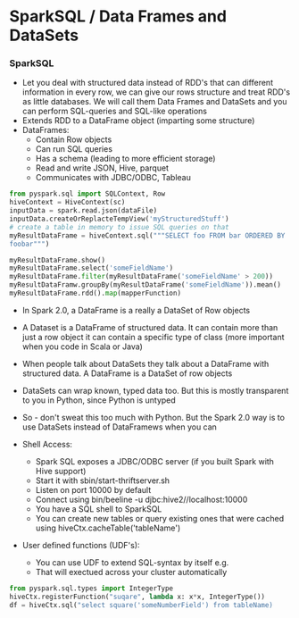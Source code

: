 # SparkSQL / Data Frames and DataSets


### SparkSQL
* Let you deal with structured data instead of RDD's that can different
  information in every row, we can give our rows structure and treat RDD's as
  little databases. We will call them Data Frames and DataSets and you can
  perform SQL-queries and SQL-like operations  
* Extends RDD to a DataFrame object (imparting some structure)
* DataFrames:
  * Contain Row objects
  * Can run SQL queries
  * Has a schema (leading to more efficient storage)
  * Read and write JSON, Hive, parquet
  * Communicates with JDBC/ODBC, Tableau

```py
from pyspark.sql import SQLContext, Row
hiveContext = HiveContext(sc)
inputData = spark.read.json(dataFile)
inputData.createOrReplacteTempView('myStructuredStuff')
# create a table in memory to issue SQL queries on that
myResultDataFrame = hiveContext.sql("""SELECT foo FROM bar ORDERED BY
foobar""")

myResultDataFrame.show()
myResultDataFrame.select('someFieldName')
myResultDataFrame.filter(myResultDataFrame('someFieldName' > 200))
myResultDataFramw.groupBy(myResultDataFrame('someFieldName')).mean()
myResultDataFrame.rdd().map(mapperFunction)
```

* In Spark 2.0, a DataFrame is a really a DataSet of Row objects
* A Dataset is a DataFrame of structured data. It can contain more than just a
  row object it can contain a specific type of class (more important when you
  code in Scala or Java)
* When people talk about DataSets they talk about a DataFrame with structured
  data. A DataFrame is a DataSet of row objects
* DataSets can wrap known, typed data too. But this is mostly transparent to you
  in Python, since Python is untyped
* So - don't sweat this too much with Python. But the Spark 2.0 way is to use
  DataSets instead of DataFramews when you can

* Shell Access:
  * Spark SQL exposes a JDBC/ODBC server (if you built Spark with Hive support)
  * Start it with sbin/start-thriftserver.sh
  * Listen on port 10000 by default
  * Connect using bin/beeline -u djbc:hive2//localhost:10000
  * You have a SQL shell to SparkSQL
  * You can create new tables or query existing ones that were cached using
    hiveCtx.cacheTable('tableName')

* User defined functions (UDF's):
  * You can use UDF to extend SQL-syntax by itself e.g.
  * That will exectued across your cluster automatically

```py
from pyspark.sql.types import IntegerType
hiveCtx.registerFunction("suqare", lambda x: x*x, IntegerType())
df = hiveCtx.sql("select square('someNumberField') from tableName)
``` 
